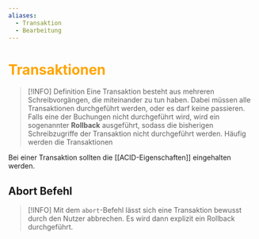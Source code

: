 ```yaml
---
aliases:
  - Transaktion
  - Bearbeitung
---
```

# <font color = "orange">Transaktionen</font>
>[!INFO] Definition
>Eine Transaktion besteht aus mehreren Schreibvorgängen, die miteinander zu tun haben. Dabei müssen alle Transaktionen durchgeführt werden, oder es darf keine passieren.
>Falls eine der Buchungen nicht durchgeführt wird, wird ein sogenannter **Rollback** ausgeführt, sodass die bisherigen Schreibzugriffe der Transaktion nicht durchgeführt werden.
>Häufig werden die Transaktionen 

Bei einer Transaktion sollten die [[ACID-Eigenschaften]] eingehalten werden.

## Abort Befehl
>[!INFO] 
>Mit dem `abort`-Befehl lässt sich eine Transaktion bewusst durch den Nutzer abbrechen. Es wird dann explizit ein Rollback durchgeführt.